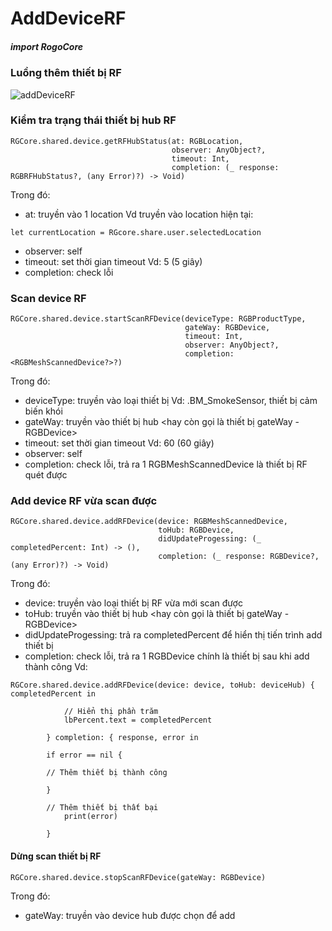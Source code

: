 

# AddDeviceRF

##### import RogoCore

### Luồng thêm thiết bị RF

![addDeviceRF](https://github.com/user-attachments/assets/9a5ef94d-75a9-4b30-9bcb-448ad451bdad)

### Kiểm tra trạng thái thiết bị hub RF

```
RGCore.shared.device.getRFHubStatus(at: RGBLocation,
                                    observer: AnyObject?,
                                    timeout: Int,
                                    completion: (_ response: RGBRFHubStatus?, (any Error)?) -> Void)
```

Trong đó:
- at: truyền vào 1 location <RGBLocation>
Vd truyền vào location hiện tại:

```
let currentLocation = RGcore.share.user.selectedLocation
```
- observer: self
- timeout: set thời gian timeout Vd: 5 (5 giây)
- completion: check lỗi

### Scan device RF

```
RGCore.shared.device.startScanRFDevice(deviceType: RGBProductType,
                                       gateWay: RGBDevice,
                                       timeout: Int,
                                       observer: AnyObject?,
                                       completion: <RGBMeshScannedDevice?>?)
```
Trong đó:
- deviceType: truyền vào loại thiết bị Vd: .BM_SmokeSensor, thiết bị cảm biến khói
- gateWay: truyền vào thiết bị hub <hay còn gọi là thiết bị gateWay - RGBDevice>
- timeout: set thời gian timeout Vd: 60 (60 giây)
- observer: self
- completion: check lỗi, trả ra 1 RGBMeshScannedDevice là thiết bị RF quét được

### Add device RF vừa scan được
```
RGCore.shared.device.addRFDevice(device: RGBMeshScannedDevice,
                                 toHub: RGBDevice,
                                 didUpdateProgessing: (_ completedPercent: Int) -> (),
                                 completion: (_ response: RGBDevice?, (any Error)?) -> Void)
```
Trong đó:
- device: truyền vào loại thiết bị RF vừa mới scan được
- toHub: truyền vào thiết bị hub <hay còn gọi là thiết bị gateWay - RGBDevice>
- didUpdateProgessing: trả ra completedPercent để hiển thị tiến trình add thiết bị
- completion: check lỗi, trả ra 1 RGBDevice chính là thiết bị sau khi add thành công
Vd:
```
RGCore.shared.device.addRFDevice(device: device, toHub: deviceHub) { completedPercent in
        
            // Hiển thị phần trăm
            lbPercent.text = completedPercent
            
        } completion: { response, error in
        
        if error == nil {
        
        // Thêm thiết bị thành công
        
        }
        
        // Thêm thiết bị thất bại
            print(error)
            
        }

```
#### Dừng scan thiết bị RF
```
RGCore.shared.device.stopScanRFDevice(gateWay: RGBDevice)
```
Trong đó:
- gateWay: truyền vào device hub được chọn để add <RGBDevice>

